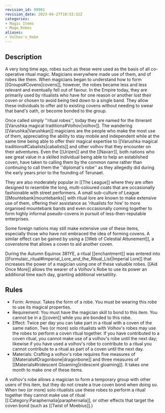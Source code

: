 ```yaml
---
revision_id: 99901
revision_date: 2023-04-27T10:53:32Z
categories:
- Magic Items
- Mage_Robes
aliases:
- Volhov's_Robe
---
```



## Description
A very long time ago, robes such as these were used as the basis of all co-operative ritual magic. Magicians everywhere made use of them, and of robes like them. When magicians began to understand how to form [[Groups#Covens|covens]], however, the robes became less and less relevant and eventually fell out of favour. In the Empire today, they are primarily used by ritualists who have for one reason or another lost their coven or chosen to avoid being tied down to a single band. They allow these individuals to offer aid to existing covens without needing to swear that band's oath, or become bonded to the group.

Once called simply ''ritual robes'', today they are named for the itinerant [[Varushka magical traditions#Volhov|volhov]]. The wandering [[Varushka|Varushkan]] magicians are the people who make the most use of them, appreciating the ability to stay mobile and independent while at the same time being able to offer their magical expertise to [[Varushka magical traditions#Cabalists|cabalists]] and other volhov that they encounter on their adventures. Even the [[Urizen]] and the [[Navarr]], both nations who see great value in a skilled individual being able to help an established coven, have taken to calling them by the common name rather than continuing to call them the ''diplomat's robe'' as they allegedly did during the early years prior to the founding of Terunael.

They are also moderately popular in [[The League]] where they are often designed to resemble the long, multi-coloured coats that are occasionally fashionable with street performers. A small sub-culture of League [[Mountebank|mountebanks]] with ritual lore are known to make extensive use of them, offering their assistance as 'ritualists for hire' to more organised mountebank bands and even occasionally coming together to form highly informal pseudo-covens in pursuit of less-then-reputable enterprises. 

Some foreign nations may still make extensive use of these items, especially those who have not embraced the idea of forming covens. A similar effect can be gained by using a [[Web of Celestial Attunement]], a covenstone that allows a coven to aid another coven.

During the Autumn Equinox 381YE, a ritual [[enchantment]] was entered into [[Formulaic_ritual#Imperial_Lore_and_the_Ritual_List|Imperial Lore]] that increases the power of a magician using one of these valuable robes. [[Aid Once More]] allows the wearer of a Volhov's Robe to use its power an additional time each day, granting additional versatility.

## Rules
* Form: Armour. Takes the form of a robe. You must be wearing this robe to use its magical properties.
* Requirement: You must have the magician skill to bond to this item. You cannot be in a [[coven]] while you are bonded to this robe.
* Effect: Twice per day you can take part in a ritual with a coven of the same nation. Two (or more) solo ritualists with Volhov's robes may use the robes to perform a coven ritual together. If you have contributed to a coven ritual, you cannot make use of a volhov's robe until the next day; likewise if you have used a volhov's robe to contribute to a ritual you cannot contribute to a ritual as part of a coven until the next day.
* Materials: Crafting a volhov's robe requires five measures of [[Materials#Dragonbone|dragonbone]] and three measures of [[Materials#Iridescent Gloaming|iridescent gloaming]]. It takes one month to make one of these items.

A volhov's robe allows a magician to form a temporary group with other users of this item, but they do not create a true coven bond when doing so. When two (or more) solo ritualists use these robes to perform a ritual together they cannot make use of ritual [[:Category:Paraphernalia|paraphernalia]], or other effects that target the coven bond (such as [[Twist of Moebius]].)



 
